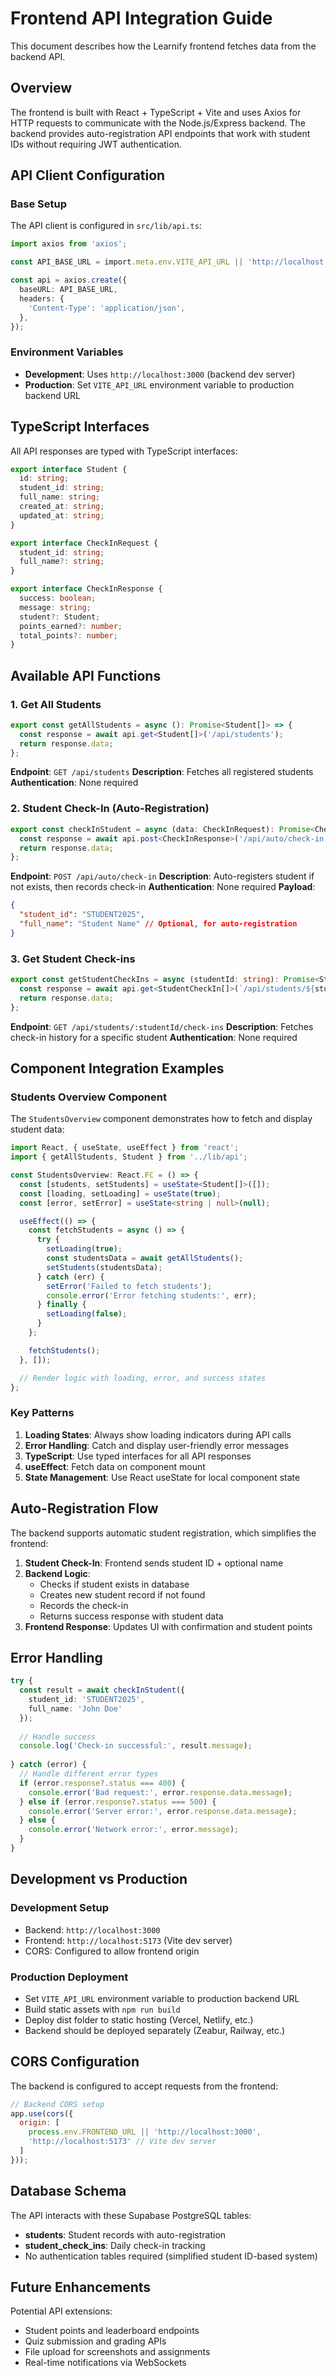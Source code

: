 # Frontend API Integration Guide

This document describes how the Learnify frontend fetches data from the backend API.

## Overview

The frontend is built with React + TypeScript + Vite and uses Axios for HTTP requests to communicate with the Node.js/Express backend. The backend provides auto-registration API endpoints that work with student IDs without requiring JWT authentication.

## API Client Configuration

### Base Setup

The API client is configured in `src/lib/api.ts`:

```typescript
import axios from 'axios';

const API_BASE_URL = import.meta.env.VITE_API_URL || 'http://localhost:3000';

const api = axios.create({
  baseURL: API_BASE_URL,
  headers: {
    'Content-Type': 'application/json',
  },
});
```

### Environment Variables

- **Development**: Uses `http://localhost:3000` (backend dev server)
- **Production**: Set `VITE_API_URL` environment variable to production backend URL

## TypeScript Interfaces

All API responses are typed with TypeScript interfaces:

```typescript
export interface Student {
  id: string;
  student_id: string;
  full_name: string;
  created_at: string;
  updated_at: string;
}

export interface CheckInRequest {
  student_id: string;
  full_name?: string;
}

export interface CheckInResponse {
  success: boolean;
  message: string;
  student?: Student;
  points_earned?: number;
  total_points?: number;
}
```

## Available API Functions

### 1. Get All Students

```typescript
export const getAllStudents = async (): Promise<Student[]> => {
  const response = await api.get<Student[]>('/api/students');
  return response.data;
};
```

**Endpoint**: `GET /api/students`
**Description**: Fetches all registered students
**Authentication**: None required

### 2. Student Check-In (Auto-Registration)

```typescript
export const checkInStudent = async (data: CheckInRequest): Promise<CheckInResponse> => {
  const response = await api.post<CheckInResponse>('/api/auto/check-in', data);
  return response.data;
};
```

**Endpoint**: `POST /api/auto/check-in`
**Description**: Auto-registers student if not exists, then records check-in
**Authentication**: None required
**Payload**:
```json
{
  "student_id": "STUDENT2025",
  "full_name": "Student Name" // Optional, for auto-registration
}
```

### 3. Get Student Check-ins

```typescript
export const getStudentCheckIns = async (studentId: string): Promise<StudentCheckIn[]> => {
  const response = await api.get<StudentCheckIn[]>(`/api/students/${studentId}/check-ins`);
  return response.data;
};
```

**Endpoint**: `GET /api/students/:studentId/check-ins`
**Description**: Fetches check-in history for a specific student
**Authentication**: None required

## Component Integration Examples

### Students Overview Component

The `StudentsOverview` component demonstrates how to fetch and display student data:

```typescript
import React, { useState, useEffect } from 'react';
import { getAllStudents, Student } from '../lib/api';

const StudentsOverview: React.FC = () => {
  const [students, setStudents] = useState<Student[]>([]);
  const [loading, setLoading] = useState(true);
  const [error, setError] = useState<string | null>(null);

  useEffect(() => {
    const fetchStudents = async () => {
      try {
        setLoading(true);
        const studentsData = await getAllStudents();
        setStudents(studentsData);
      } catch (err) {
        setError('Failed to fetch students');
        console.error('Error fetching students:', err);
      } finally {
        setLoading(false);
      }
    };

    fetchStudents();
  }, []);

  // Render logic with loading, error, and success states
};
```

### Key Patterns

1. **Loading States**: Always show loading indicators during API calls
2. **Error Handling**: Catch and display user-friendly error messages
3. **TypeScript**: Use typed interfaces for all API responses
4. **useEffect**: Fetch data on component mount
5. **State Management**: Use React useState for local component state

## Auto-Registration Flow

The backend supports automatic student registration, which simplifies the frontend:

1. **Student Check-In**: Frontend sends student ID + optional name
2. **Backend Logic**: 
   - Checks if student exists in database
   - Creates new student record if not found
   - Records the check-in
   - Returns success response with student data
3. **Frontend Response**: Updates UI with confirmation and student points

## Error Handling

```typescript
try {
  const result = await checkInStudent({ 
    student_id: 'STUDENT2025', 
    full_name: 'John Doe' 
  });
  
  // Handle success
  console.log('Check-in successful:', result.message);
  
} catch (error) {
  // Handle different error types
  if (error.response?.status === 400) {
    console.error('Bad request:', error.response.data.message);
  } else if (error.response?.status === 500) {
    console.error('Server error:', error.response.data.message);
  } else {
    console.error('Network error:', error.message);
  }
}
```

## Development vs Production

### Development Setup
- Backend: `http://localhost:3000`
- Frontend: `http://localhost:5173` (Vite dev server)
- CORS: Configured to allow frontend origin

### Production Deployment
- Set `VITE_API_URL` environment variable to production backend URL
- Build static assets with `npm run build`
- Deploy dist folder to static hosting (Vercel, Netlify, etc.)
- Backend should be deployed separately (Zeabur, Railway, etc.)

## CORS Configuration

The backend is configured to accept requests from the frontend:

```javascript
// Backend CORS setup
app.use(cors({
  origin: [
    process.env.FRONTEND_URL || 'http://localhost:3000',
    'http://localhost:5173' // Vite dev server
  ]
}));
```

## Database Schema

The API interacts with these Supabase PostgreSQL tables:

- **students**: Student records with auto-registration
- **student_check_ins**: Daily check-in tracking
- No authentication tables required (simplified student ID-based system)

## Future Enhancements

Potential API extensions:
- Student points and leaderboard endpoints
- Quiz submission and grading APIs
- File upload for screenshots and assignments
- Real-time notifications via WebSockets
